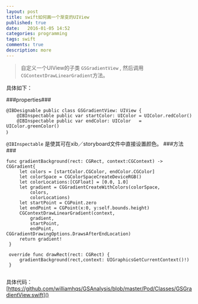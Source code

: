 ```yaml
---
layout: post
title: swift如何画一个渐变的UIView
published: true
date:   2016-01-05 14:52
categories: programming
tags: swift
comments: true
description: more
---
```


> 自定义一个UIView的子类 ```GSGradientView``` , 然后调用`CGContextDrawLinearGradient`方法。

具体如下：

###properties###

```
@IBDesignable public class GSGradientView: UIView {
    @IBInspectable public var startColor: UIColor = UIColor.redColor()
    @IBInspectable public var endColor: UIColor   = UIColor.greenColor()
｝
```


`@IBInspectable` 是使其可在xib／storyboard文件中直接设置颜色。
###方法###

   ```
   func gradientBackground(rect: CGRect, context:CGContext) -> CGGradient{
        let colors = [startColor.CGColor, endColor.CGColor]
        let colorSpace = CGColorSpaceCreateDeviceRGB()
        let colorLocations:[CGFloat] = [0.0, 1.0]
        let gradient = CGGradientCreateWithColors(colorSpace,
            colors,
            colorLocations)
        let startPoint = CGPoint.zero
        let endPoint = CGPoint(x:0, y:self.bounds.height)
        CGContextDrawLinearGradient(context,
            gradient,
            startPoint,
            endPoint,
CGGradientDrawingOptions.DrawsAfterEndLocation)
        return gradient!
    }
    
    override func drawRect(rect: CGRect) {
        gradientBackground(rect,context: UIGraphicsGetCurrentContext()!)
    }
    
   ```





具体代码：[https://github.com/williamhqs/GSAnalysis/blob/master/Pod/Classes/GSGradientView.swift]()
